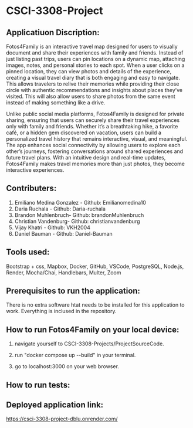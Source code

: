 # CSCI-3308-Project

## Applicatiuon Discription:
Fotos4Family is an interactive travel map designed for users to visually document and share their experiences with family and friends. Instead of just listing past trips, users can pin locations on a dynamic map, attaching images, notes, and personal stories to each spot. When a user clicks on a pinned location, they can view photos and details of the experience, creating a visual travel diary that is both engaging and easy to navigate. This allows travelers to relive their memories while providing their close circle with authentic recommendations and insights about places they’ve visited. This will also allow users to share photos from the same event instead of making something like a drive.

Unlike public social media platforms, Fotos4Family is designed for private sharing, ensuring that users can securely share their travel experiences only with family and friends. Whether it’s a breathtaking hike, a favorite café, or a hidden gem discovered on vacation, users can build a personalized travel history that remains interactive, visual, and meaningful. The app enhances social connectivity by allowing users to explore each other’s journeys, fostering conversations around shared experiences and future travel plans. With an intuitive design and real-time updates, Fotos4Family makes travel memories more than just photos, they become interactive experiences.


## Contributers:
1. Emiliano Medina Gonzalez - Github: Emilianomedina10
2. Daria Ruchala - Github: Daria-ruchala
3. Brandon Muhlenbruch- Github: brandonMuhlenbruch
4. Christian Vandenburg- Github: christianvandenburg
5. Vijay Khatri - Github: VKH2004
6. Daniel Bauman - Github: Daniel-Bauman


## Tools used:
Bootstrap + css, Mapbox, Docker, GitHub, VSCode, PostgreSQL, Node.js, Render, Mocha/Chai, Handlebars, Multer, Zoom

## Prerequisites to run the application:
There is no extra software htat needs to be installed for this application to work. Everything is inclused in the repository.


## How to run Fotos4Family on your local device:

1. navigate yourself to CSCI-3308-Projects/ProjectSourceCode.

2. run "docker compose up --build" in your terminal.

3. go to localhost:3000 on your web browser.


## How to run tests:

## Deployed application link:
https://csci-3308-project-dblu.onrender.com/
